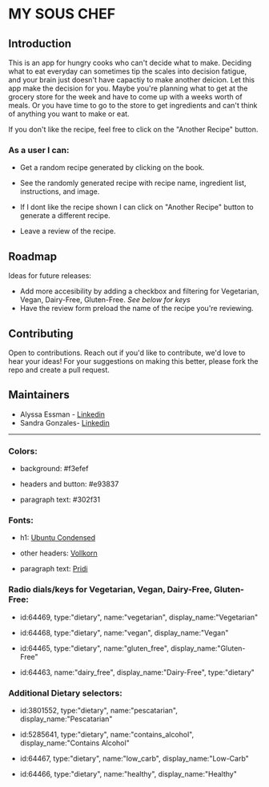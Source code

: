 # MY SOUS CHEF

## Introduction

This is an app for hungry cooks who can't decide what to make. Deciding what to eat everyday can sometimes tip the scales into decision fatigue, and your brain just doesn't have capactiy to make another deicion. Let this app make the decision for you. Maybe you're planning what to get at the grocery store for the week and have to come up with a weeks worth of meals. Or you have time to go to the store to get ingredients and can't think of anything you want to make or eat. 

If you don't like the recipe, feel free to click on the "Another Recipe" button.

### As a user I can:

* Get a random recipe generated by clicking on the book.

* See the randomly generated recipe with recipe name, ingredient list, instructions, and image.

* If I dont like the recipe shown I can click on "Another Recipe" button to generate a different recipe.

* Leave a review of the recipe.

## Roadmap

Ideas for future releases:

- Add more accesibility by adding a checkbox and filtering for Vegetarian, Vegan, Dairy-Free, Gluten-Free. *See below for keys*
- Have the review form preload the name of the recipe you're reviewing.

## Contributing

Open to contributions. Reach out if you'd like to contribute, we'd love to hear your ideas! For your suggestions on making this better, please fork the repo and create a pull request. 


## Maintainers

- Alyssa Essman - [Linkedin](https://www.linkedin.com/in/alyssa-essman/)
- Sandra Gonzales- [Linkedin](https://www.linkedin.com/in/sandra-gonzalez-502343265)

***

### Colors:

* background: #f3efef

* headers and button: #e93837

* paragraph text: #302f31


### Fonts:

* h1: [Ubuntu Condensed](https://fonts.google.com/specimen/Ubuntu+Condensed)

* other headers: [Vollkorn](https://fonts.google.com/specimen/Vollkorn)

* paragraph text: [Pridi](https://fonts.google.com/specimen/Pridi)

### Radio dials/keys for Vegetarian, Vegan, Dairy-Free, Gluten-Free:

* id:64469, type:"dietary", name:"vegetarian", display_name:"Vegetarian"

* id:64468, type:"dietary", name:"vegan", display_name:"Vegan"

* id:64465, type:"dietary", name:"gluten_free", display_name:"Gluten-Free"

* id:64463, name:"dairy_free", display_name:"Dairy-Free", type:"dietary"

### Additional Dietary selectors:

* id:3801552, type:"dietary", name:"pescatarian", display_name:"Pescatarian"

* id:5285641, type:"dietary", name:"contains_alcohol", display_name:"Contains Alcohol"

* id:64467, type:"dietary", name:"low_carb", display_name:"Low-Carb"

* id:64466, type:"dietary", name:"healthy", display_name:"Healthy"